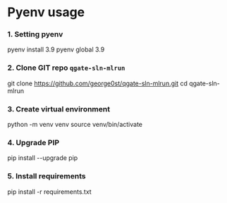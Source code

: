 # Pyenv usage

### 1. Setting pyenv
pyenv install 3.9
pyenv global 3.9

### 2. Clone GIT repo `qgate-sln-mlrun`
git clone https://github.com/george0st/qgate-sln-mlrun.git
cd qgate-sln-mlrun

### 3. Create virtual environment
python -m venv venv
source venv/bin/activate

### 4. Upgrade PIP
pip install --upgrade pip

### 5. Install requirements
pip install -r requirements.txt
